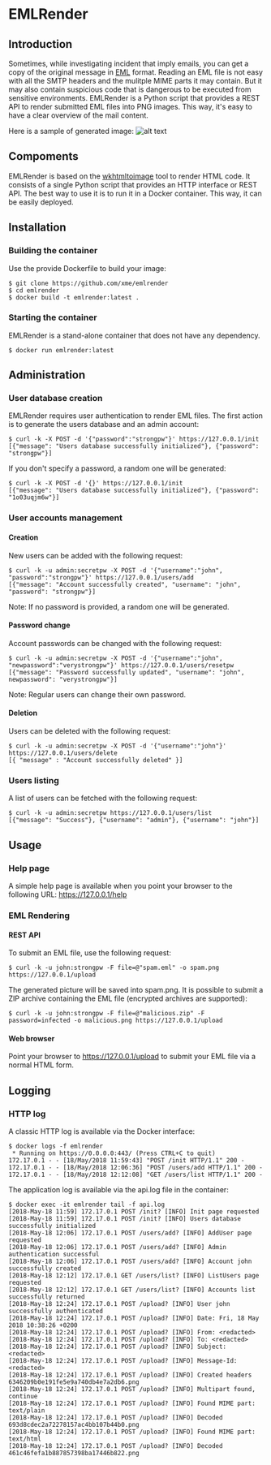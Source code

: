 # EMLRender
## Introduction
Sometimes, while investigating incident that imply emails, you can get a copy of the original message in [EML](http://www.forensicswiki.org/wiki/EML) format. Reading an EML file is not easy with all the SMTP headers and the mulitple MIME parts it may contain. But it may also contain suspicious code that is dangerous to be executed from sensitive environments. EMLRender is a Python script that provides a REST API to render submitted EML files into PNG images. This way, it's easy to have a clear overview of the mail content.

Here is a sample of generated image:
![alt text](https://github.com/xme/emlrender/sample.png "Sample image")

## Compoments
EMLRender is based on the [wkhtmltoimage](https://wkhtmltopdf.org/) tool to render HTML code. It consists of a single Python script that provides an HTTP interface or REST API. The best way to use it is to run it in a Docker container. This way, it can be easily deployed.

## Installation
### Building the  container
Use the provide Dockerfile to build your image:
```
$ git clone https://github.com/xme/emlrender
$ cd emlrender
$ docker build -t emlrender:latest .
```

### Starting the container
EMLRender is a stand-alone container that does not have any dependency.
```
$ docker run emlrender:latest
```

## Administration
### User database creation
EMLRender requires user authentication to render EML files. The first action is to generate the users database and an admin account:
```
$ curl -k -X POST -d '{"password":"strongpw"}' https://127.0.0.1/init
[{"message": "Users database successfully initialized"}, {"password": "strongpw"}]
```
If you don't specify a password, a random one will be generated:
```
$ curl -k -X POST -d '{}' https://127.0.0.1/init
[{"message": "Users database successfully initialized"}, {"password": "1o03uqjm6w"}]
```

### User accounts management
#### Creation
New users can be added with the following request:
```
$ curl -k -u admin:secretpw -X POST -d '{"username":"john", "password":"strongpw"}' https://127.0.0.1/users/add
[{"message": "Account successfully created", "username": "john", "password": "strongpw"}]
```
Note: If no password is provided, a random one will be generated.

#### Password change
Account passwords can be changed with the following request:
```
$ curl -k -u admin:secretpw -X POST -d '{"username":"john", "newpassword":"verystrongpw"}' https://127.0.0.1/users/resetpw
[{"message": "Password successfully updated", "username": "john", newpassword": "verystrongpw"}]
```
Note: Regular users can change their own password.

#### Deletion
Users can be deleted with the following request:
```
$ curl -k -u admin:secretpw -X POST -d '{"username":"john"}' https://127.0.0.1/users/delete
[{ "message" : "Account successfully deleted" }]
```

### Users listing
A list of users can be fetched with the following request:
```
$ curl -k -u admin:secretpw https://127.0.0.1/users/list
[{"message": "Success"}, {"username": "admin"}, {"username": "john"}]
```

## Usage
### Help page
A simple help page is available when you point your browser to the following URL: https://127.0.0.1/help

### EML Rendering
#### REST API
To submit an EML file, use the following request:
```
$ curl -k -u john:strongpw -F file=@"spam.eml" -o spam.png https://127.0.0.1/upload
```
The generated picture will be saved into spam.png.
It is possible to submit a ZIP archive containing the EML file (encrypted archives are supported):
```
$ curl -k -u john:strongpw -F file=@"malicious.zip" -F password=infected -o malicious.png https://127.0.0.1/upload
```

#### Web browser
Point your browser to https://127.0.0.1/upload to submit your EML file via a normal HTML form.

## Logging
### HTTP log
A classic HTTP log is available via the Docker interface:
```
$ docker logs -f emlrender
 * Running on https://0.0.0.0:443/ (Press CTRL+C to quit)
172.17.0.1 - - [18/May/2018 11:59:43] "POST /init HTTP/1.1" 200 -
172.17.0.1 - - [18/May/2018 12:06:36] "POST /users/add HTTP/1.1" 200 -
172.17.0.1 - - [18/May/2018 12:12:08] "GET /users/list HTTP/1.1" 200 -
```

The application log is available via the api.log file in the container:
```
$ docker exec -it emlrender tail -f api.log
[2018-May-18 11:59] 172.17.0.1 POST /init? [INFO] Init page requested
[2018-May-18 11:59] 172.17.0.1 POST /init? [INFO] Users database successfully initialized
[2018-May-18 12:06] 172.17.0.1 POST /users/add? [INFO] AddUser page requested
[2018-May-18 12:06] 172.17.0.1 POST /users/add? [INFO] Admin authentication successful
[2018-May-18 12:06] 172.17.0.1 POST /users/add? [INFO] Account john successfully created
[2018-May-18 12:12] 172.17.0.1 GET /users/list? [INFO] ListUsers page requested
[2018-May-18 12:12] 172.17.0.1 GET /users/list? [INFO] Accounts list successfully returned
[2018-May-18 12:24] 172.17.0.1 POST /upload? [INFO] User john successfully authenticated
[2018-May-18 12:24] 172.17.0.1 POST /upload? [INFO] Date: Fri, 18 May 2018 10:38:26 +0200
[2018-May-18 12:24] 172.17.0.1 POST /upload? [INFO] From: <redacted>
[2018-May-18 12:24] 172.17.0.1 POST /upload? [INFO] To: <redacted>
[2018-May-18 12:24] 172.17.0.1 POST /upload? [INFO] Subject: <redacted>
[2018-May-18 12:24] 172.17.0.1 POST /upload? [INFO] Message-Id: <redacted>
[2018-May-18 12:24] 172.17.0.1 POST /upload? [INFO] Created headers 6346209b0e191fe5e9a740db4e7a2db6.png
[2018-May-18 12:24] 172.17.0.1 POST /upload? [INFO] Multipart found, continue
[2018-May-18 12:24] 172.17.0.1 POST /upload? [INFO] Found MIME part: text/plain
[2018-May-18 12:24] 172.17.0.1 POST /upload? [INFO] Decoded 693d8cdec2a72278157ac4bb107b44b0.png
[2018-May-18 12:24] 172.17.0.1 POST /upload? [INFO] Found MIME part: text/html
[2018-May-18 12:24] 172.17.0.1 POST /upload? [INFO] Decoded 461c46fefa1b887857398ba17446b822.png
```


